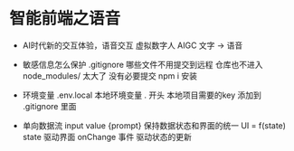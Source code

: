 # 智能前端之语音
- AI时代新的交互体验，语音交互
    虚拟数字人 AIGC 文字 -> 语音

- 敏感信息怎么保护
    .gitignore 哪些文件不用提交到远程 仓库也不进入
    node_modules/ 太大了 没有必要提交 npm i 安装

- 环境变量
    .env.local 本地环境变量 . 开头 本地项目需要的key
    添加到 .gitignore 里面

- 单向数据流
    input value {prompt}
    保持数据状态和界面的统一
    UI = f(state) state 驱动界面
    onChange 事件 驱动状态的更新